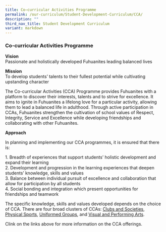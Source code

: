 ```yaml
---
title: Co–curricular Activities Programme
permalink: /our-curriculum/Student-Development-Curriculum/CCA/
description: ""
third_nav_title: Student Development Curriculum
variant: markdown
---
```

### Co-curricular Activities Programme

**Vision**
<br> Passionate and holistically developed Fuhuanites leading balanced lives

**Mission**
<br> To develop students’ talents to their fullest potential while cultivating upstanding character

The Co-curricular Activities (CCA) Programme provides Fuhuanites with a platform to discover their interests, talents and to strive for excellence. It aims to ignite in Fuhuanites a lifelong love for a particular activity, allowing them to lead a balanced life in adulthood. Through active participation in CCAs, Fuhuanites strengthen the cultivation of school values of Respect, Integrity, Service and Excellence while developing friendships and collaborating with other Fuhuanites.

**Approach**

In planning and implementing our CCA programmes, it is ensured that there is:&nbsp;

1\.  Breadth of experiences that support students’ holistic development and expand their learning      
2\.  Development and progression in the learning experiences that deepen students’ knowledge, skills and values      
3\.  Balance between individual pursuit of excellence and collaboration that allow for participation by all students  
4\.  Social bonding and integration which present opportunities for friendships and teamwork  

The specific knowledge, skills and values developed depends on the choice of CCA. There are four broad clusters of CCAs: [Clubs and Societies](https://staging.d2jrpotv8emy04.amplifyapp.com/co-curricular-activities/Clubs-and-Societies/overview/), [Physical Sports](https://staging.d2jrpotv8emy04.amplifyapp.com/co-curricular-activities/Physical-Sports/overview/), [Uniformed Groups](https://staging.d2jrpotv8emy04.amplifyapp.com/co-curricular-activities/Uniformed-Groups/overview/), and [Visual and Performing Arts](https://staging.d2jrpotv8emy04.amplifyapp.com/co-curricular-activities/Visual-and-Performing-Arts/overview/).

Clink on the links above for more information on the CCA offerings.